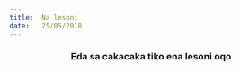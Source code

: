 ```yaml
---
title:  Na lesoni
date:   25/05/2018
---
```


### <center>Eda sa cakacaka tiko ena lesoni oqo</center>